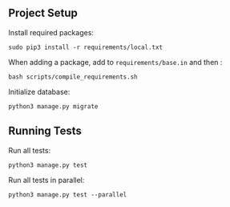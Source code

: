 ## Project Setup

Install required packages:
```
sudo pip3 install -r requirements/local.txt
```

When adding a package, add to `requirements/base.in` and then :

```
bash scripts/compile_requirements.sh
```

Initialize database:
```
python3 manage.py migrate
```

## Running Tests

Run all tests:
```
python3 manage.py test
```

Run all tests in parallel:
```
python3 manage.py test --parallel
```
